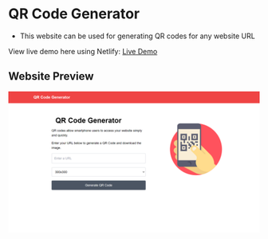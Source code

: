 # QR Code Generator

-	This website can be used for generating QR codes for any website URL

View live demo here using Netlify: [Live Demo](https://rishabhbansal14.netlify.app)

## Website Preview

<img src="img/qr_code.png"> 
